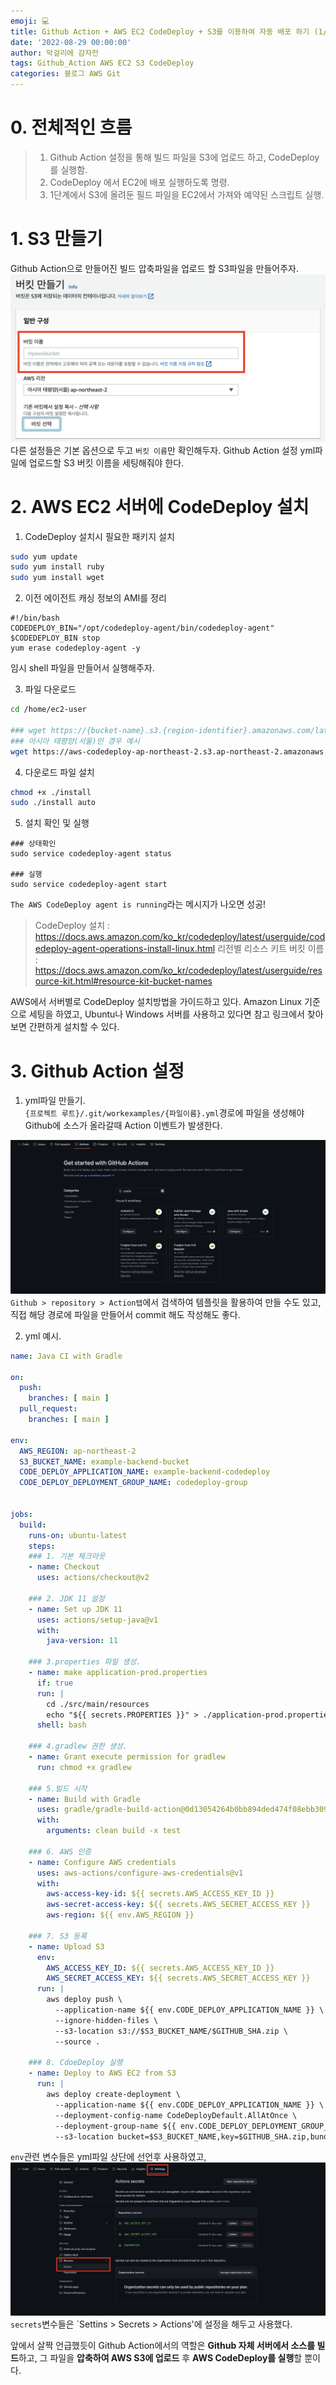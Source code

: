 ```yaml
---
emoji: 💻
title: Github Action + AWS EC2 CodeDeploy + S3를 이용하여 자동 배포 하기 (1/2)
date: '2022-08-29 00:00:00'
author: 막걸리에 감자전
tags: Github_Action AWS EC2 S3 CodeDeploy
categories: 블로그 AWS Git
---
```


# 0. 전체적인 흐름
> 1. Github Action 설정을 통해 빌드 파일을 S3에 업로드 하고, CodeDeploy 를 실행함.
> 2. CodeDeploy 에서 EC2에 배포 실행하도록 명령.
> 3. 1단계에서 S3에 올려둔 필드 파일을 EC2에서 가져와 예약된 스크립트 실행.

# 1. S3 만들기
Github Action으로 만들어진 빌드 압축파일을 업로드 할 S3파일을 만들어주자.  
![aws-002-3.png](aws-002-3.png)
다른 설정들은 기본 옵션으로 두고 `버킷 이름`만 확인해두자. Github Action 설정 yml파일에 업로드할 S3 버킷 이름을 세팅해줘야 한다.

# 2. AWS EC2 서버에 CodeDeploy 설치
1. CodeDeploy 설치시 필요한 패키지 설치
```bash
sudo yum update
sudo yum install ruby
sudo yum install wget
```

2. 이전 에이전트 캐싱 정보의 AMI를 정리
```shell
#!/bin/bash
CODEDEPLOY_BIN="/opt/codedeploy-agent/bin/codedeploy-agent"
$CODEDEPLOY_BIN stop
yum erase codedeploy-agent -y
```
임시 shell 파일을 만들어서 실행해주자.

3. 파일 다운로드
```bash
cd /home/ec2-user

### wget https://{bucket-name}.s3.{region-identifier}.amazonaws.com/latest/install
### 아시아 태평양(서울)인 경우 예시
wget https://aws-codedeploy-ap-northeast-2.s3.ap-northeast-2.amazonaws.com/latest/install
```

4. 다운로드 파일 설치
```bash
chmod +x ./install
sudo ./install auto
```

5. 설치 확인 및 실행
```shell
### 상태확인
sudo service codedeploy-agent status

### 실행
sudo service codedeploy-agent start
```

`The AWS CodeDeploy agent is running`라는 메시지가 나오면 성공!


> CodeDeploy 설치 : https://docs.aws.amazon.com/ko_kr/codedeploy/latest/userguide/codedeploy-agent-operations-install-linux.html
> 리전별 리소스 키트 버킷 이름 : https://docs.aws.amazon.com/ko_kr/codedeploy/latest/userguide/resource-kit.html#resource-kit-bucket-names

AWS에서 서버별로 CodeDeploy 설치방법을 가이드하고 있다.
Amazon Linux 기준으로 세팅을 하였고, Ubuntu나 Windows 서버를 사용하고 있다면 참고 링크에서 찾아보면 간편하게 설치할 수 있다. 

# 3. Github Action 설정
1. yml파일 만들기.  
`{프로젝트 루트}/.git/workexamples/{파일이름}.yml`경로에 파일을 생성해야 Github에 소스가 올라갈때 Action 이벤트가 발생한다.  

![aws-002-1.png](aws-002-1.png)
`Github > repository > Action탭`에서 검색하여 템플릿을 활용하여 만들 수도 있고, 직접 해당 경로에 파일을 만들어서 commit 해도 작성해도 좋다.  

2. yml 예시.
```yml
name: Java CI with Gradle

on:
  push:
    branches: [ main ]
  pull_request:
    branches: [ main ]

env:
  AWS_REGION: ap-northeast-2
  S3_BUCKET_NAME: example-backend-bucket
  CODE_DEPLOY_APPLICATION_NAME: example-backend-codedeploy
  CODE_DEPLOY_DEPLOYMENT_GROUP_NAME: codedeploy-group


jobs:
  build:
    runs-on: ubuntu-latest
    steps:
    ### 1. 기본 체크아웃
    - name: Checkout
      uses: actions/checkout@v2

    ### 2. JDK 11 설정
    - name: Set up JDK 11
      uses: actions/setup-java@v1
      with:
        java-version: 11

    ### 3.properties 파일 생성.
    - name: make application-prod.properties
      if: true
      run: |
        cd ./src/main/resources
        echo "${{ secrets.PROPERTIES }}" > ./application-prod.properties
      shell: bash

    ### 4.gradlew 권한 생성.
    - name: Grant execute permission for gradlew
      run: chmod +x gradlew

    ### 5.빌드 시작
    - name: Build with Gradle
      uses: gradle/gradle-build-action@0d13054264b0bb894ded474f08ebb30921341cee
      with:
        arguments: clean build -x test

    ### 6. AWS 인증
    - name: Configure AWS credentials
      uses: aws-actions/configure-aws-credentials@v1
      with:
        aws-access-key-id: ${{ secrets.AWS_ACCESS_KEY_ID }}
        aws-secret-access-key: ${{ secrets.AWS_SECRET_ACCESS_KEY }}
        aws-region: ${{ env.AWS_REGION }}

    ### 7. S3 등록
    - name: Upload S3
      env:
        AWS_ACCESS_KEY_ID: ${{ secrets.AWS_ACCESS_KEY_ID }}
        AWS_SECRET_ACCESS_KEY: ${{ secrets.AWS_SECRET_ACCESS_KEY }}
      run: |
        aws deploy push \
          --application-name ${{ env.CODE_DEPLOY_APPLICATION_NAME }} \
          --ignore-hidden-files \
          --s3-location s3://$S3_BUCKET_NAME/$GITHUB_SHA.zip \
          --source .

    ### 8. CdoeDeploy 실행
    - name: Deploy to AWS EC2 from S3
      run: |
        aws deploy create-deployment \
          --application-name ${{ env.CODE_DEPLOY_APPLICATION_NAME }} \
          --deployment-config-name CodeDeployDefault.AllAtOnce \
          --deployment-group-name ${{ env.CODE_DEPLOY_DEPLOYMENT_GROUP_NAME }} \
          --s3-location bucket=$S3_BUCKET_NAME,key=$GITHUB_SHA.zip,bundleType=zip
```
`env`관련 변수들은 yml파일 상단에 선언후 사용하였고,
![aws-002-2.png](aws-002-2.png)
`secrets`변수들은 `Settins > Secrets > Actions'에 설정을 해두고 사용했다.

앞에서 살짝 언급했듯이 Github Action에서의 역할은 **Github 자체 서버에서 소스를 빌드**하고, 그 파일을 **압축하여 AWS S3에 업로드** 후 **AWS CodeDeploy를 실행**할 뿐이다.  

